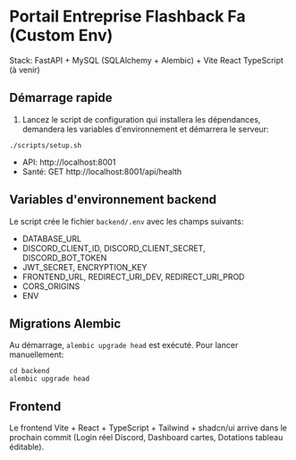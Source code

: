 # Portail Entreprise Flashback Fa (Custom Env)

Stack: FastAPI + MySQL (SQLAlchemy + Alembic) + Vite React TypeScript (à venir)

## Démarrage rapide

1. Lancez le script de configuration qui installera les dépendances, demandera les variables d'environnement et démarrera le serveur:

```
./scripts/setup.sh
```

- API: http://localhost:8001
- Santé: GET http://localhost:8001/api/health

## Variables d'environnement backend

Le script crée le fichier `backend/.env` avec les champs suivants:
- DATABASE_URL
- DISCORD_CLIENT_ID, DISCORD_CLIENT_SECRET, DISCORD_BOT_TOKEN
- JWT_SECRET, ENCRYPTION_KEY
- FRONTEND_URL, REDIRECT_URI_DEV, REDIRECT_URI_PROD
- CORS_ORIGINS
- ENV

## Migrations Alembic

Au démarrage, `alembic upgrade head` est exécuté. Pour lancer manuellement:

```
cd backend
alembic upgrade head
```

## Frontend

Le frontend Vite + React + TypeScript + Tailwind + shadcn/ui arrive dans le prochain commit (Login réel Discord, Dashboard cartes, Dotations tableau éditable).
